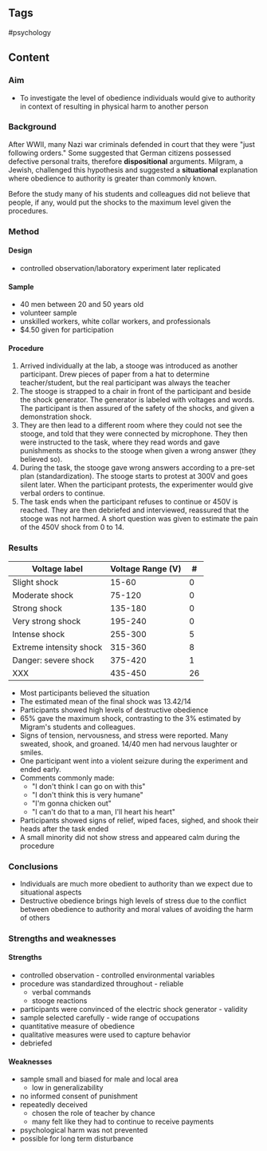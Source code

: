 ---
---

## Tags

#psychology

## Content

### Aim

- To investigate the level of obedience individuals would give to authority in context of resulting in physical harm to another person

### Background

After WWII, many Nazi war criminals defended in court that they were "just following orders." Some suggested that German citizens possessed defective personal traits, therefore **dispositional** arguments. Milgram, a Jewish, challenged this hypothesis and suggested a **situational** explanation where obedience to authority is greater than commonly known.

Before the study many of his students and colleagues did not believe that people, if any, would put the shocks to the maximum level given the procedures.

### Method

#### Design

- controlled observation/laboratory experiment later replicated

#### Sample

- 40 men between 20 and 50 years old
- volunteer sample
- unskilled workers, white collar workers, and professionals
- \$4.50 given for participation

#### Procedure

1. Arrived individually at the lab, a stooge was introduced as another participant. Drew pieces of paper from a hat to determine teacher/student, but the real participant was always the teacher
2. The stooge is strapped to a chair in front of the participant and beside the shock generator. The generator is labeled with voltages and words. The participant is then assured of the safety of the shocks, and given a demonstration shock.
3. They are then lead to a different room where they could not see the stooge, and told that they were connected by microphone. They then  were instructed to the task, where they read words and gave punishments as shocks to the stooge when given a wrong answer (they believed so).
4. During the task, the stooge gave wrong answers according to a pre-set plan (standardization). The stooge starts to protest at 300V and goes silent later. When the participant protests, the experimenter would give verbal orders to continue.
5. The task ends when the participant refuses to continue or 450V is reached. They are then debriefed and interviewed, reassured that the stooge was not harmed. A short question was given to estimate the pain of the 450V shock from 0 to 14.

### Results

| Voltage label           | Voltage Range (V) | #    |
| ----------------------- | ----------------- | ---- |
| Slight shock            | 15-60             | 0    |
| Moderate shock          | 75-120            | 0    |
| Strong shock            | 135-180           | 0    |
| Very strong shock       | 195-240           | 0    |
| Intense shock           | 255-300           | 5    |
| Extreme intensity shock | 315-360           | 8    |
| Danger: severe shock    | 375-420           | 1    |
| XXX                     | 435-450           | 26   |

- Most participants believed the situation
- The estimated mean of the final shock was 13.42/14
- Participants showed high levels of destructive obedience
- 65% gave the maximum shock, contrasting to the 3% estimated by Migram's students and colleagues.
- Signs of tension, nervousness, and stress were reported. Many sweated, shook, and groaned. 14/40 men had nervous laughter or smiles.
- One participant went into a violent seizure during the experiment and ended early.
- Comments commonly made:
  - "I don't think I can go on with this"
  - "I don't think this is very humane"
  - "I'm gonna chicken out"
  - "I can't do that to a man, I'll heart his heart"
- Participants showed signs of relief, wiped faces, sighed, and shook their heads after the task ended
- A small minority did not show stress and appeared calm during the procedure

### Conclusions

- Individuals are much more obedient to authority than we expect due to situational aspects
- Destructive obedience brings high levels of stress due to the conflict between obedience to authority and moral values of avoiding the harm of others

###  Strengths and weaknesses

#### Strengths

- controlled observation - controlled environmental variables
- procedure was standardized throughout - reliable
  - verbal commands
  - stooge reactions
- participants were convinced of the electric shock generator - validity
- sample selected carefully - wide range of occupations
- quantitative measure of obedience
- qualitative measures were used to capture behavior
- debriefed

#### Weaknesses

- sample small and biased for male and local area
  - low in generalizability
- no informed consent of punishment
- repeatedly deceived
  - chosen the role of teacher by chance
  - many felt like they had to continue to receive payments
- psychological harm was not prevented
- possible for long term disturbance


